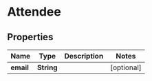 
# Attendee

## Properties
Name | Type | Description | Notes
------------ | ------------- | ------------- | -------------
**email** | **String** |  |  [optional]



